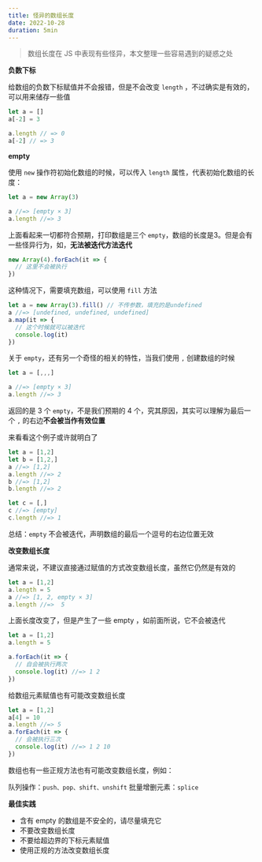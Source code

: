 ```yaml
---
title: 怪异的数组长度
date: 2022-10-28
duration: 5min
---
```


> 数组长度在 JS 中表现有些怪异，本文整理一些容易遇到的疑惑之处

**负数下标**

给数组的负数下标赋值并不会报错，但是不会改变 `length` ，不过确实是有效的，可以用来储存一些值

```js
let a = []
a[-2] = 3

a.length // => 0
a[-2] // => 3 
```

**empty**

使用 `new` 操作符初始化数组的时候，可以传入 `length` 属性，代表初始化数组的长度：

```js
let a = new Array(3)

a //=> [empty × 3]
a.length //=> 3
```

上面看起来一切都符合预期，打印数组是三个 `empty`，数组的长度是3。但是会有一些怪异行为，如，**无法被迭代方法迭代**

```js
new Array(4).forEach(it => {
  // 这里不会被执行
})
```

这种情况下，需要填充数组，可以使用 `fill` 方法

```js
let a = new Array(3).fill() // 不传参数，填充的是undefined
a //=> [undefined, undefined, undefined]
a.map(it => {
  // 这个时候就可以被迭代
  console.log(it) 
})
```

关于 `empty`，还有另一个奇怪的相关的特性，当我们使用 `,` 创建数组的时候

```js
let a = [,,,]

a //=> [empty × 3]
a.length //=> 3
```

返回的是 3 个 `empty`，不是我们预期的 4 个，究其原因，其实可以理解为最后一个 `,` 的右边**不会被当作有效位置**

来看看这个例子或许就明白了

```js
let a = [1,2]
let b = [1,2,]
a //=> [1,2]
a.length //=> 2
b //=> [1,2]
b.length //=> 2

let c = [,]
c //=> [empty]
c.length //=> 1
```

总结：`empty` 不会被迭代，声明数组的最后一个逗号的右边位置无效

**改变数组长度**

通常来说，不建议直接通过赋值的方式改变数组长度，虽然它仍然是有效的

```js
let a = [1,2]
a.length = 5
a //=> [1, 2, empty × 3]
a.length //=>  5
```

上面长度改变了，但是产生了一些 empty ，如前面所说，它不会被迭代

```js
let a = [1,2]
a.length = 5

a.forEach(it => {
  // 自会被执行两次
  console.log(it) //=> 1 2
})
```

给数组元素赋值也有可能改变数组长度

```js
let a = [1,2]
a[4] = 10
a.length //=> 5
a.forEach(it => {
  // 会被执行三次
  console.log(it) //=> 1 2 10
})
```

数组也有一些正规方法也有可能改变数组长度，例如：

队列操作：`push、pop、shift、unshift`
批量增删元素：`splice`

**最佳实践**

* 含有 empty 的数组是不安全的，请尽量填充它
* 不要改变数组长度
* 不要给超边界的下标元素赋值
* 使用正规的方法改变数组长度